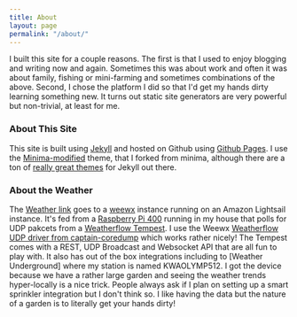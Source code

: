```yaml
---
title: About
layout: page
permalink: "/about/"
---
```

I built this site for a couple reasons.  The first is that I used to enjoy blogging and writing now and again.  Sometimes this was about work and often it was about family, fishing or mini-farming and sometimes combinations of the above.  Second, I chose the platform I did so that I'd get my hands dirty learning something new.  It turns out static site generators are very powerful but non-trivial, at least for me.  
### About This Site
This site is built using [Jekyll](https://jekyllrb.com) and hosted on Github using [Github Pages](https://pages.github.com).  I use the [Minima-modified](https://github.com/livysdad27/minima-modified) theme, that I forked from minima, although there are a ton of [really great themes](http://jekyllthemes.org) for Jekyll out there.
### About the Weather
The [Weather link](https://weather.boggyhollowfarm.com/) goes to a [weewx](https://weewx.com/) instance running on an Amazon Lightsail instance.  It's fed from a [Raspberry Pi 400](https://www.raspberrypi.com/products/raspberry-pi-400/) running in my house that polls for UDP pakcets from a  [Weatherflow Tempest](https://weatherflow.com/tempest-weather-system/).  I use the Weewx [Weatherflow UDP driver from captain-coredump](https://github.com/captain-coredump/weatherflow-udp) which works rather nicely!  The Tempest comes with a REST, UDP Broadcast and Websocket API that are all fun to play with.  It also has out of the box integrations including to [Weather Underground] where my station is named KWAOLYMP512.  I got the device because we have a rather large garden and seeing the weather trends hyper-locally is a nice trick.  People always ask if I plan on setting up a smart sprinkler integration but I don't think so.  I like having the data but the nature of a garden is to literally get your hands dirty!